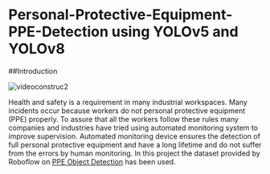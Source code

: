 # Personal-Protective-Equipment-PPE-Detection using YOLOv5 and YOLOv8

##Introduction

![videoconstruc2](https://github.com/JalehFar/Personal-Protective-Equipment-PPE-Detection/assets/117992631/5c33eea8-4da0-4e9d-8ca5-7e04adf90140)

Health and safety is a requirement in many industrial workspaces. Many incidents occur because workers do not personal protective equipment (PPE) properly. To assure that all the workers follow these rules many companies and industries have tried using automated monitoring system to improve supervision. Automated monitoring device ensures the detection of full personal protective equipment and have a long lifetime and do not suffer from the errors by human monitoring. In this project the dataset provided by Roboflow on [PPE Object Detection](https://universe.roboflow.com/ardi-csjyk/ppe-hfjoc/browse?queryText=&pageSize=50&startingIndex=0&browseQuery=true) has been used. 


